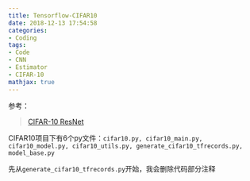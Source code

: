 ```yaml
---
title: Tensorflow-CIFAR10
date: 2018-12-13 17:54:58
categories:
- Coding
tags:
- Code
- CNN
- Estimator
- CIFAR-10
mathjax: true
---
```


参考：

> [CIFAR-10 ResNet](https://github.com/tensorflow/models/tree/master/tutorials/image/cifar10_estimator)

CIFAR10项目下有6个py文件：`cifar10.py, cifar10_main.py, cifar10_model.py, cifar10_utils.py, generate_cifar10_tfrecords.py, model_base.py`

先从`generate_cifar10_tfrecords.py`开始，我会删除代码部分注释

```python

```

